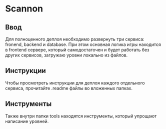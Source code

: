 # Scannon

## Ввод
Для полноценного деплоя необходимо развернуть три сервиса: fronend, backend и database. При этом основная логика игры находится в frontend сервере, который самодостаточен и будет работать без других сервисов, загружаю уровни локально из файлов.

## Инструкции
Чтобы просмотреть инструкции для деплоя каждого отдельного сервиса, прочитайте .readme файлы во вложенных папках.

## Инструменты
Также внутри папки tools находятся инструменты, который упрощают написание уровней.
